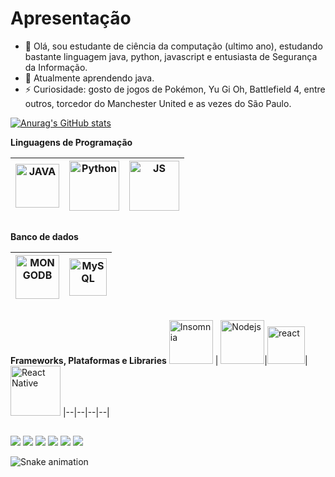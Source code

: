 # Apresentação
- 👋 Olá, sou estudante de ciência da computação (ultimo ano), estudando bastante linguagem java, python, javascript e entusiasta de Segurança da Informação.
- 🌱 Atualmente aprendendo java.    
- ⚡️ Curiosidade: gosto de jogos de Pokémon, Yu Gi Oh, Battlefield 4, entre outros, torcedor do Manchester United e as vezes do São Paulo.   

   
[![Anurag's GitHub stats](https://github-readme-stats.vercel.app/api?username=GustavoJuliao&theme=radical)](https://github.com/anuraghazra/github-readme-stats)

**Linguagens de Programação**

<img alt="JAVA" title="Java" width="70px" src="https://img.shields.io/badge/Java-ED8B00?style=for-the-badge&logo=java&logoColor=white"> | <img title="Python" alt="Python" width="80px" src="https://img.shields.io/badge/Python-14354C?style=for-the-badge&logo=python&logoColor=white" />|<img alt="JS" title="JavaScript" width="80px" src="https://img.shields.io/badge/JavaScript-323330?style=for-the-badge&logo=javascript&logoColor=F7DF1E">
|--|--|--|

  ##
**Banco de dados**

<img alt="MONGODB" title="MongoDB" width="70px" src="https://img.shields.io/badge/MongoDB-%234ea94b.svg?style=for-the-badge&logo=mongodb&logoColor=white"> | <img title="MySQL" alt="MySQL" width="60px" src="https://img.shields.io/badge/mysql-%2300f.svg?style=for-the-badge&logo=mysql&logoColor=white" />
|--|--|

  ##
  
  **Frameworks, Plataformas e Libraries**
 <img alt="Insomnia" title="Insomnia" width="70px" src="https://img.shields.io/badge/Insomnia-black?style=for-the-badge&logo=insomnia&logoColor=5849BE"> | <img title="Node.js" alt="Nodejs" width="70px" src="https://img.shields.io/badge/node.js-6DA55F?style=for-the-badge&logo=node.js&logoColor=white" />|<img alt="react" title="React" width="60px" src="https://img.shields.io/badge/react-%2320232a.svg?style=for-the-badge&logo=react&logoColor=%2361DAFB">|<img alt="React Native" title="React Native" width="80px" src="https://img.shields.io/badge/react_native-%2320232a.svg?style=for-the-badge&logo=react&logoColor=%2361DAFB">
|--|--|--|--|

 ##
 
<div> 
  <a href="https://twitter.com/banjuliao" target="_blank"><img src="https://img.shields.io/badge/Twitter-1DA1F2?style=for-the-badge&logo=twitter&logoColor=white" target="_blank"></a>
  <a href="https://instagram.com/gustav.oj" target="_blank"><img src="https://img.shields.io/badge/-Instagram-%23E4405F?style=for-the-badge&logo=instagram&logoColor=white" target="_blank"></a>
 	<a href="https://www.twitch.tv/fikcheii" target="_blank"><img src="https://img.shields.io/badge/Twitch-9146FF?style=for-the-badge&logo=twitch&logoColor=white" target="_blank"></a>
 </a> 
  <a href = "mailto:gustavo.sjuliao@gmail.com"><img src="https://img.shields.io/badge/-Gmail-%23333?style=for-the-badge&logo=gmail&logoColor=white" target="_blank"></a>
  <a href = "https://steamcommunity.com/id/fikchei/"><img src="https://img.shields.io/badge/Steam-000000?style=for-the-badge&logo=steam&logoColor=white" target="_blank"></a>
  <a href="https://www.linkedin.com/in/gustavo-s-juliao-11s" target="_blank"><img src="https://img.shields.io/badge/-LinkedIn-%230077B5?style=for-the-badge&logo=linkedin&logoColor=white" target="_blank"></a> 
 
  ![Snake animation](https://github.com/GustavoJuliao/GustavoJuliao/blob/output/github-contribution-grid-snake.svg)
 
</div>

